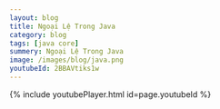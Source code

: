 ```yaml
---
layout: blog
title: Ngoại Lệ Trong Java 
category: blog
tags: [java core]
summery: Ngoại Lệ Trong Java
image: /images/blog/java.png
youtubeId: 2BBAVtiks1w
---
```


{% include youtubePlayer.html id=page.youtubeId %}

